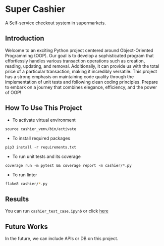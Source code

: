 # Super Cashier

A Self-service checkout system in supermarkets.

## Introduction

Welcome to an exciting Python project centered around Object-Oriented Programming (OOP). Our goal is to develop a sophisticated program that effortlessly handles various transaction operations such as creation, reading, updating, and removal. Additionally, it can provide us with the total price of a particular transaction, making it incredibly versatile. This project has a strong emphasis on maintaining code quality through the implementation of unit tests and following clean coding principles. Prepare to embark on a journey that combines elegance, efficiency, and the power of OOP!

## How To Use This Project

- To activate virtual environment

```
source cashier_venv/bin/activate
```

- To install required packages

```
pip3 install -r requirements.txt
```

- To run unit tests and its coverage

```
coverage run -m pytest && coverage report -m cashier/*.py
```

- To run linter

```zsh
flake8 cashier/*.py
```

## Results

You can run `cashier_test_case.ipynb` or click [here](https://htmlpreview.github.io/?https://github.com/alvinhizra9/Super_Cashier/blob/main/cashier_test_case.html)

## Future Works

In the future, we can include APIs or DB on this project.
